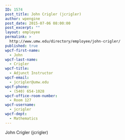 ```yaml
---
ID: 1574
post_title: John Crigler (jcrigler)
author: wpengine
post_date: 2015-07-06 08:00:00
post_excerpt: ""
layout: employee
permalink: >
  http://www.umw.edu/directory/employee/john-crigler/
published: true
wpcf-first-name:
  - John
wpcf-last-name:
  - Crigler
wpcf-title:
  - Adjunct Instructor
wpcf-email:
  - jcrigler@umw.edu
wpcf-phone:
  - (540) 654-1028
wpcf-office-room-number:
  - Room 127
wpcf-username:
  - jcrigler
wpcf-dept:
  - Mathematics
---
```

John Crigler (jcrigler)